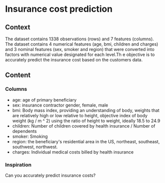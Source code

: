 # Insurance cost prediction

## Context

The  dataset contains 1338 observations (rows) and 7 features (columns). The dataset contains 4 numerical features (age, bmi, children and charges) and 3 nominal features (sex, smoker and region) that were converted into factors with numerical value designated for each level.Th e objective is to accurately predict the insurance cost based on the customers data.

## Content

### Columns


* age: age of primary beneficiary 
* sex: insurance contractor gender, female, male 
* bmi: Body mass index, providing an understanding of body, weights that are relatively high or low relative to height,
objective index of body weight (kg / m ^ 2) using the ratio of height to weight, ideally 18.5 to 24.9 
* children: Number of children covered by health insurance / Number of dependents
* smoker: Smoking
*	region: the beneficiary's residential area in the US, northeast, southeast, southwest, northwest.
*	charges: Individual medical costs billed by health insurance

### Inspiration
Can you accurately predict insurance costs?
